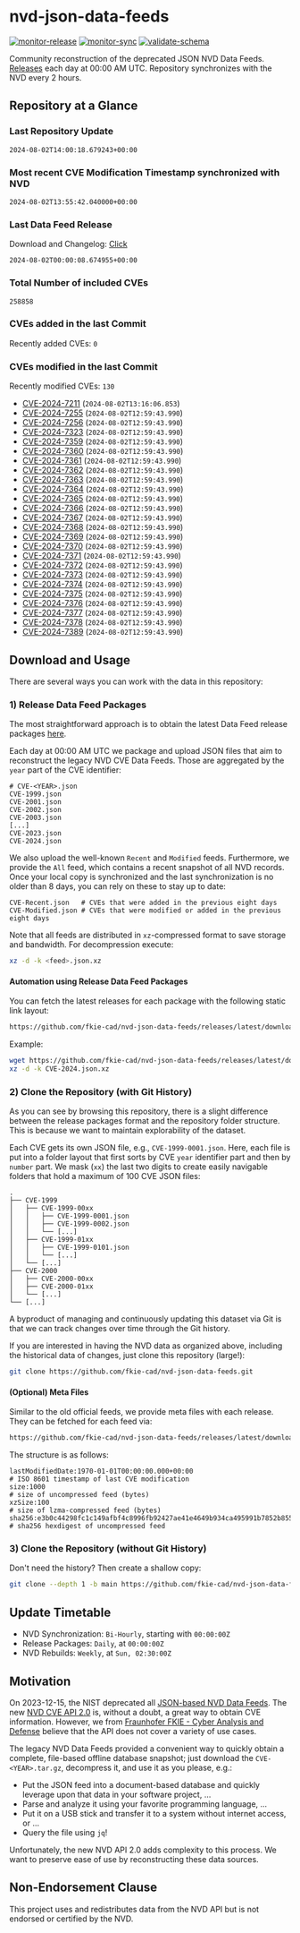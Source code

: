 # nvd-json-data-feeds

[![monitor-release](https://github.com/fkie-cad/nvd-json-data-feeds/actions/workflows/monitor_release.yml/badge.svg)](https://github.com/fkie-cad/nvd-json-data-feeds/actions/workflows/monitor_release.yml)
[![monitor-sync](https://github.com/fkie-cad/nvd-json-data-feeds/actions/workflows/monitor_sync.yml/badge.svg)](https://github.com/fkie-cad/nvd-json-data-feeds/actions/workflows/monitor_sync.yml)
[![validate-schema](https://github.com/fkie-cad/nvd-json-data-feeds/actions/workflows/validate_schema.yml/badge.svg)](https://github.com/fkie-cad/nvd-json-data-feeds/actions/workflows/validate_schema.yml)

Community reconstruction of the deprecated JSON NVD Data Feeds.
[Releases](https://github.com/fkie-cad/nvd-json-data-feeds/releases/latest) each day at 00:00 AM UTC.
Repository synchronizes with the NVD every 2 hours.

## Repository at a Glance

### Last Repository Update

```plain
2024-08-02T14:00:18.679243+00:00
```

### Most recent CVE Modification Timestamp synchronized with NVD

```plain
2024-08-02T13:55:42.040000+00:00
```

### Last Data Feed Release

Download and Changelog: [Click](https://github.com/fkie-cad/nvd-json-data-feeds/releases/latest)

```plain
2024-08-02T00:00:08.674955+00:00
```

### Total Number of included CVEs

```plain
258858
```

### CVEs added in the last Commit

Recently added CVEs: `0`



### CVEs modified in the last Commit

Recently modified CVEs: `130`

- [CVE-2024-7211](CVE-2024/CVE-2024-72xx/CVE-2024-7211.json) (`2024-08-02T13:16:06.853`)
- [CVE-2024-7255](CVE-2024/CVE-2024-72xx/CVE-2024-7255.json) (`2024-08-02T12:59:43.990`)
- [CVE-2024-7256](CVE-2024/CVE-2024-72xx/CVE-2024-7256.json) (`2024-08-02T12:59:43.990`)
- [CVE-2024-7323](CVE-2024/CVE-2024-73xx/CVE-2024-7323.json) (`2024-08-02T12:59:43.990`)
- [CVE-2024-7359](CVE-2024/CVE-2024-73xx/CVE-2024-7359.json) (`2024-08-02T12:59:43.990`)
- [CVE-2024-7360](CVE-2024/CVE-2024-73xx/CVE-2024-7360.json) (`2024-08-02T12:59:43.990`)
- [CVE-2024-7361](CVE-2024/CVE-2024-73xx/CVE-2024-7361.json) (`2024-08-02T12:59:43.990`)
- [CVE-2024-7362](CVE-2024/CVE-2024-73xx/CVE-2024-7362.json) (`2024-08-02T12:59:43.990`)
- [CVE-2024-7363](CVE-2024/CVE-2024-73xx/CVE-2024-7363.json) (`2024-08-02T12:59:43.990`)
- [CVE-2024-7364](CVE-2024/CVE-2024-73xx/CVE-2024-7364.json) (`2024-08-02T12:59:43.990`)
- [CVE-2024-7365](CVE-2024/CVE-2024-73xx/CVE-2024-7365.json) (`2024-08-02T12:59:43.990`)
- [CVE-2024-7366](CVE-2024/CVE-2024-73xx/CVE-2024-7366.json) (`2024-08-02T12:59:43.990`)
- [CVE-2024-7367](CVE-2024/CVE-2024-73xx/CVE-2024-7367.json) (`2024-08-02T12:59:43.990`)
- [CVE-2024-7368](CVE-2024/CVE-2024-73xx/CVE-2024-7368.json) (`2024-08-02T12:59:43.990`)
- [CVE-2024-7369](CVE-2024/CVE-2024-73xx/CVE-2024-7369.json) (`2024-08-02T12:59:43.990`)
- [CVE-2024-7370](CVE-2024/CVE-2024-73xx/CVE-2024-7370.json) (`2024-08-02T12:59:43.990`)
- [CVE-2024-7371](CVE-2024/CVE-2024-73xx/CVE-2024-7371.json) (`2024-08-02T12:59:43.990`)
- [CVE-2024-7372](CVE-2024/CVE-2024-73xx/CVE-2024-7372.json) (`2024-08-02T12:59:43.990`)
- [CVE-2024-7373](CVE-2024/CVE-2024-73xx/CVE-2024-7373.json) (`2024-08-02T12:59:43.990`)
- [CVE-2024-7374](CVE-2024/CVE-2024-73xx/CVE-2024-7374.json) (`2024-08-02T12:59:43.990`)
- [CVE-2024-7375](CVE-2024/CVE-2024-73xx/CVE-2024-7375.json) (`2024-08-02T12:59:43.990`)
- [CVE-2024-7376](CVE-2024/CVE-2024-73xx/CVE-2024-7376.json) (`2024-08-02T12:59:43.990`)
- [CVE-2024-7377](CVE-2024/CVE-2024-73xx/CVE-2024-7377.json) (`2024-08-02T12:59:43.990`)
- [CVE-2024-7378](CVE-2024/CVE-2024-73xx/CVE-2024-7378.json) (`2024-08-02T12:59:43.990`)
- [CVE-2024-7389](CVE-2024/CVE-2024-73xx/CVE-2024-7389.json) (`2024-08-02T12:59:43.990`)


## Download and Usage

There are several ways you can work with the data in this repository:

### 1) Release Data Feed Packages

The most straightforward approach is to obtain the latest Data Feed release packages [here](https://github.com/fkie-cad/nvd-json-data-feeds/releases/latest).

Each day at 00:00 AM UTC we package and upload JSON files that aim to reconstruct the legacy NVD CVE Data Feeds.
Those are aggregated by the `year` part of the CVE identifier:

```
# CVE-<YEAR>.json
CVE-1999.json
CVE-2001.json
CVE-2002.json
CVE-2003.json
[...]
CVE-2023.json
CVE-2024.json
```

We also upload the well-known `Recent` and `Modified` feeds.
Furthermore, we provide the `All` feed, which contains a recent snapshot of all NVD records.
Once your local copy is synchronized and the last synchronization is no older than 8 days, you can rely on these to stay up to date:

```plain
CVE-Recent.json   # CVEs that were added in the previous eight days
CVE-Modified.json # CVEs that were modified or added in the previous eight days
```

Note that all feeds are distributed in `xz`-compressed format to save storage and bandwidth.
For decompression execute:

```sh
xz -d -k <feed>.json.xz
```

#### Automation using Release Data Feed Packages

You can fetch the latest releases for each package with the following static link layout:

```sh
https://github.com/fkie-cad/nvd-json-data-feeds/releases/latest/download/CVE-<YEAR>.json.xz
```

Example:

```sh
wget https://github.com/fkie-cad/nvd-json-data-feeds/releases/latest/download/CVE-2024.json.xz
xz -d -k CVE-2024.json.xz
```

### 2) Clone the Repository (with Git History)

As you can see by browsing this repository, there is a slight difference between the release packages format and the repository folder structure.
This is because we want to maintain explorability of the dataset.

Each CVE gets its own JSON file, e.g., `CVE-1999-0001.json`.
Here, each file is put into a folder layout that first sorts by CVE `year` identifier part and then by `number` part.
We mask (`xx`) the last two digits to create easily navigable folders that hold a maximum of 100 CVE JSON files:

```plain
.
├── CVE-1999
│   ├── CVE-1999-00xx
│   │   ├── CVE-1999-0001.json
│   │   ├── CVE-1999-0002.json
│   │   └── [...]
│   ├── CVE-1999-01xx
│   │   ├── CVE-1999-0101.json
│   │   └── [...]
│   └── [...]
├── CVE-2000
│   ├── CVE-2000-00xx
│   ├── CVE-2000-01xx
│   └── [...]
└── [...]
```

A byproduct of managing and continuously updating this dataset via Git is that we can track changes over time through the Git history.

If you are interested in having the NVD data as organized above, including the historical data of changes, just clone this repository (large!):

```sh
git clone https://github.com/fkie-cad/nvd-json-data-feeds.git
```

#### (Optional) Meta Files

Similar to the old official feeds, we provide meta files with each release. They can be fetched for each feed via:

```sh
https://github.com/fkie-cad/nvd-json-data-feeds/releases/latest/download/CVE-<YEAR>.meta
```

The structure is as follows:

```plain
lastModifiedDate:1970-01-01T00:00:00.000+00:00                          # ISO 8601 timestamp of last CVE modification
size:1000                                                               # size of uncompressed feed (bytes)
xzSize:100                                                              # size of lzma-compressed feed (bytes)
sha256:e3b0c44298fc1c149afbf4c8996fb92427ae41e4649b934ca495991b7852b855 # sha256 hexdigest of uncompressed feed
```

### 3) Clone the Repository (without Git History)

Don't need the history? Then create a shallow copy:

```sh
git clone --depth 1 -b main https://github.com/fkie-cad/nvd-json-data-feeds.git
```


## Update Timetable

* NVD Synchronization: `Bi-Hourly`, starting with `00:00:00Z`
* Release Packages: `Daily`, at `00:00:00Z`
* NVD Rebuilds: `Weekly`, at `Sun, 02:30:00Z`


## Motivation

On 2023-12-15, the NIST deprecated all [JSON-based NVD Data Feeds](https://nvd.nist.gov/vuln/data-feeds#divRetirementBanner-1).
The new [NVD CVE API 2.0](https://nvd.nist.gov/developers/vulnerabilities) is, without a doubt, a great way to obtain CVE information.
However, we from [Fraunhofer FKIE - Cyber Analysis and Defense](https://www.fkie.fraunhofer.de/en/departments/cad.html) believe that the API does not cover a variety of use cases.

The legacy NVD Data Feeds provided a convenient way to quickly obtain a complete, file-based offline database snapshot; just download the `CVE-<YEAR>.tar.gz`, decompress it, and use it as you please, e.g.:

- Put the JSON feed into a document-based database and quickly leverage upon that data in your software project, ...
- Parse and analyze it using your favorite programming language, ...
- Put it on a USB stick and transfer it to a system without internet access, or ...
- Query the file using `jq`!

Unfortunately, the new NVD API 2.0 adds complexity to this process.
We want to preserve ease of use by reconstructing these data sources.

## Non-Endorsement Clause

This project uses and redistributes data from the NVD API but is not endorsed or certified by the NVD.